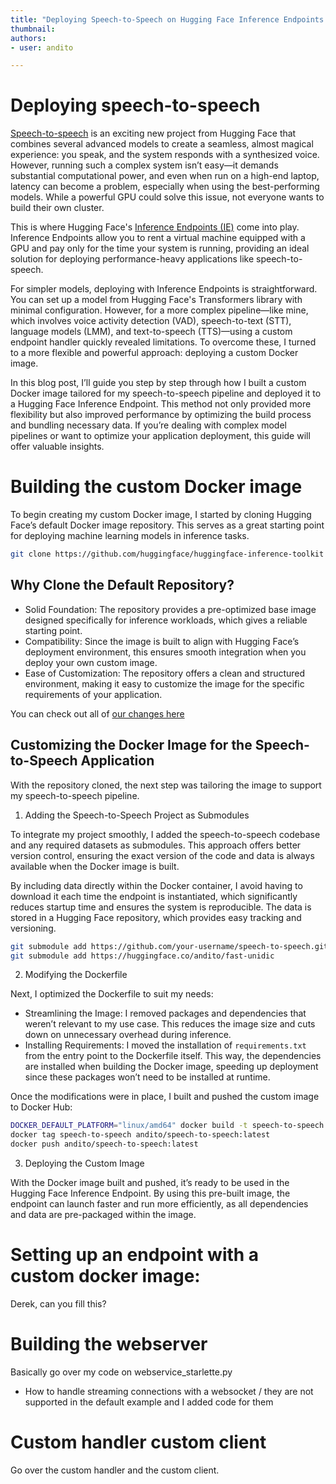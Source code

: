 ```yaml
---
title: "Deploying Speech-to-Speech on Hugging Face Inference Endpoints with a Custom Docker Container" 
thumbnail: 
authors:
- user: andito

---
```


# Deploying speech-to-speech

[Speech-to-speech](https://github.com/huggingface/speech-to-speech) is an exciting new project from Hugging Face that combines several advanced models to create a seamless, almost magical experience: you speak, and the system responds with a synthesized voice. However, running such a complex system isn’t easy—it demands substantial computational power, and even when run on a high-end laptop, latency can become a problem, especially when using the best-performing models. While a powerful GPU could solve this issue, not everyone wants to build their own cluster.

This is where Hugging Face's [Inference Endpoints (IE)](https://huggingface.co/inference-endpoints) come into play. Inference Endpoints allow you to rent a virtual machine equipped with a GPU and pay only for the time your system is running, providing an ideal solution for deploying performance-heavy applications like speech-to-speech.

For simpler models, deploying with Inference Endpoints is straightforward. You can set up a model from Hugging Face's Transformers library with minimal configuration. However, for a more complex pipeline—like mine, which involves voice activity detection (VAD), speech-to-text (STT), language models (LMM), and text-to-speech (TTS)—using a custom endpoint handler quickly revealed limitations. To overcome these, I turned to a more flexible and powerful approach: deploying a custom Docker image.

In this blog post, I’ll guide you step by step through how I built a custom Docker image tailored for my speech-to-speech pipeline and deployed it to a Hugging Face Inference Endpoint. This method not only provided more flexibility but also improved performance by optimizing the build process and bundling necessary data. If you’re dealing with complex model pipelines or want to optimize your application deployment, this guide will offer valuable insights.

# Building the custom Docker image

To begin creating my custom Docker image, I started by cloning Hugging Face’s default Docker image repository. This serves as a great starting point for deploying machine learning models in inference tasks.

```bash
git clone https://github.com/huggingface/huggingface-inference-toolkit
```

## Why Clone the Default Repository?
- Solid Foundation: The repository provides a pre-optimized base image designed specifically for inference workloads, which gives a reliable starting point.
- Compatibility: Since the image is built to align with Hugging Face’s deployment environment, this ensures smooth integration when you deploy your own custom image.
- Ease of Customization: The repository offers a clean and structured environment, making it easy to customize the image for the specific requirements of your application.

You can check out all of [our changes here](https://github.com/andimarafioti/speech-to-speech-inference-toolkit/pull/1/files)

## Customizing the Docker Image for the Speech-to-Speech Application

With the repository cloned, the next step was tailoring the image to support my speech-to-speech pipeline.

1. Adding the Speech-to-Speech Project as Submodules

To integrate my project smoothly, I added the speech-to-speech codebase and any required datasets as submodules. This approach offers better version control, ensuring the exact version of the code and data is always available when the Docker image is built.

By including data directly within the Docker container, I avoid having to download it each time the endpoint is instantiated, which significantly reduces startup time and ensures the system is reproducible. The data is stored in a Hugging Face repository, which provides easy tracking and versioning.

```bash
git submodule add https://github.com/your-username/speech-to-speech.git
git submodule add https://huggingface.co/andito/fast-unidic
```

2. Modifying the Dockerfile

Next, I optimized the Dockerfile to suit my needs:

- Streamlining the Image: I removed packages and dependencies that weren’t relevant to my use case. This reduces the image size and cuts down on unnecessary overhead during inference.
- Installing Requirements: I moved the installation of `requirements.txt` from the entry point to the Dockerfile itself. This way, the dependencies are installed when building the Docker image, speeding up deployment since these packages won’t need to be installed at runtime.

Once the modifications were in place, I built and pushed the custom image to Docker Hub:
```bash
DOCKER_DEFAULT_PLATFORM="linux/amd64" docker build -t speech-to-speech -f dockerfiles/pytorch/Dockerfile . 
docker tag speech-to-speech andito/speech-to-speech:latest 
docker push andito/speech-to-speech:latest
```

3. Deploying the Custom Image

With the Docker image built and pushed, it’s ready to be used in the Hugging Face Inference Endpoint. By using this pre-built image, the endpoint can launch faster and run more efficiently, as all dependencies and data are pre-packaged within the image.

# Setting up an endpoint with a custom docker image:

Derek, can you fill this?

# Building the webserver
Basically go over my code on webservice_starlette.py 

- How to handle streaming connections with a websocket / they are not supported in the default example and I added code for them

# Custom handler custom client

Go over the custom handler and the custom client.
